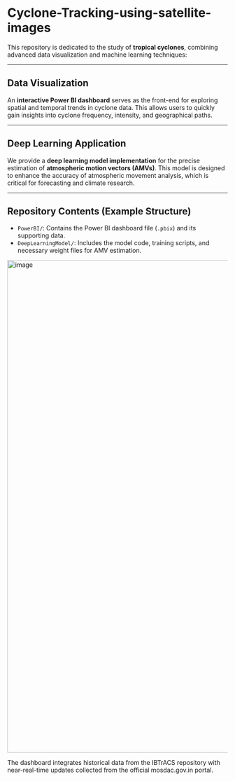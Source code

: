# Cyclone-Tracking-using-satellite-images

This repository is dedicated to the study of **tropical cyclones**, combining advanced data visualization and machine learning techniques:

---

## Data Visualization

An **interactive Power BI dashboard** serves as the front-end for exploring spatial and temporal trends in cyclone data. This allows users to quickly gain insights into cyclone frequency, intensity, and geographical paths.

---

## Deep Learning Application

We provide a **deep learning model implementation** for the precise estimation of **atmospheric motion vectors (AMVs)**. This model is designed to enhance the accuracy of atmospheric movement analysis, which is critical for forecasting and climate research.

---

## Repository Contents (Example Structure)

* `PowerBI/`: Contains the Power BI dashboard file (`.pbix`) and its supporting data.
* `DeepLearningModel/`: Includes the model code, training scripts, and necessary weight files for AMV estimation.

<img width="2000" height="1125" alt="image" src="https://github.com/user-attachments/assets/7d01f726-96b3-490d-9e47-c6d3f1ef4d64" />

The dashboard integrates historical data from the IBTrACS repository with near-real-time updates collected from the official mosdac.gov.in portal.

